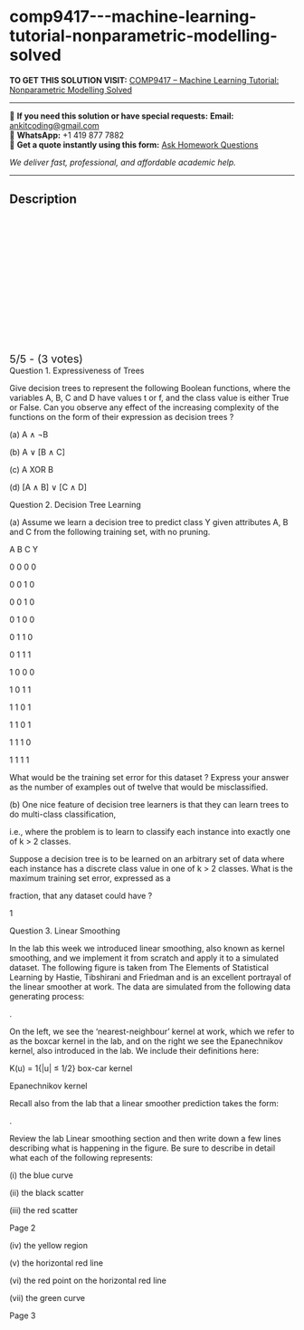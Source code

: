 # comp9417---machine-learning-tutorial-nonparametric-modelling-solved
**TO GET THIS SOLUTION VISIT:** [COMP9417 – Machine Learning Tutorial: Nonparametric Modelling Solved](https://www.ankitcodinghub.com/product/comp9417-machine-learning-tutorial-nonparametric-modelling-solved/)


---

📩 **If you need this solution or have special requests:** **Email:** ankitcoding@gmail.com  
📱 **WhatsApp:** +1 419 877 7882  
📄 **Get a quote instantly using this form:** [Ask Homework Questions](https://www.ankitcodinghub.com/services/ask-homework-questions/)

*We deliver fast, professional, and affordable academic help.*

---

<h2>Description</h2>



<div class="kk-star-ratings kksr-auto kksr-align-center kksr-valign-top" data-payload="{&quot;align&quot;:&quot;center&quot;,&quot;id&quot;:&quot;124205&quot;,&quot;slug&quot;:&quot;default&quot;,&quot;valign&quot;:&quot;top&quot;,&quot;ignore&quot;:&quot;&quot;,&quot;reference&quot;:&quot;auto&quot;,&quot;class&quot;:&quot;&quot;,&quot;count&quot;:&quot;3&quot;,&quot;legendonly&quot;:&quot;&quot;,&quot;readonly&quot;:&quot;&quot;,&quot;score&quot;:&quot;5&quot;,&quot;starsonly&quot;:&quot;&quot;,&quot;best&quot;:&quot;5&quot;,&quot;gap&quot;:&quot;4&quot;,&quot;greet&quot;:&quot;Rate this product&quot;,&quot;legend&quot;:&quot;5\/5 - (3 votes)&quot;,&quot;size&quot;:&quot;24&quot;,&quot;title&quot;:&quot;COMP9417 - Machine Learning Tutorial: Nonparametric Modelling Solved&quot;,&quot;width&quot;:&quot;138&quot;,&quot;_legend&quot;:&quot;{score}\/{best} - ({count} {votes})&quot;,&quot;font_factor&quot;:&quot;1.25&quot;}">

<div class="kksr-stars">

<div class="kksr-stars-inactive">
            <div class="kksr-star" data-star="1" style="padding-right: 4px">


<div class="kksr-icon" style="width: 24px; height: 24px;"></div>
        </div>
            <div class="kksr-star" data-star="2" style="padding-right: 4px">


<div class="kksr-icon" style="width: 24px; height: 24px;"></div>
        </div>
            <div class="kksr-star" data-star="3" style="padding-right: 4px">


<div class="kksr-icon" style="width: 24px; height: 24px;"></div>
        </div>
            <div class="kksr-star" data-star="4" style="padding-right: 4px">


<div class="kksr-icon" style="width: 24px; height: 24px;"></div>
        </div>
            <div class="kksr-star" data-star="5" style="padding-right: 4px">


<div class="kksr-icon" style="width: 24px; height: 24px;"></div>
        </div>
    </div>

<div class="kksr-stars-active" style="width: 138px;">
            <div class="kksr-star" style="padding-right: 4px">


<div class="kksr-icon" style="width: 24px; height: 24px;"></div>
        </div>
            <div class="kksr-star" style="padding-right: 4px">


<div class="kksr-icon" style="width: 24px; height: 24px;"></div>
        </div>
            <div class="kksr-star" style="padding-right: 4px">


<div class="kksr-icon" style="width: 24px; height: 24px;"></div>
        </div>
            <div class="kksr-star" style="padding-right: 4px">


<div class="kksr-icon" style="width: 24px; height: 24px;"></div>
        </div>
            <div class="kksr-star" style="padding-right: 4px">


<div class="kksr-icon" style="width: 24px; height: 24px;"></div>
        </div>
    </div>
</div>


<div class="kksr-legend" style="font-size: 19.2px;">
            5/5 - (3 votes)    </div>
    </div>
Question 1. Expressiveness of Trees

Give decision trees to represent the following Boolean functions, where the variables A, B, C and D have values t or f, and the class value is either True or False. Can you observe any effect of the increasing complexity of the functions on the form of their expression as decision trees ?

(a) A ∧ ¬B

(b) A ∨ [B ∧ C]

(c) A XOR B

(d) [A ∧ B] ∨ [C ∧ D]

Question 2. Decision Tree Learning

(a) Assume we learn a decision tree to predict class Y given attributes A, B and C from the following training set, with no pruning.

A B C Y

0 0 0 0

0 0 1 0

0 0 1 0

0 1 0 0

0 1 1 0

0 1 1 1

1 0 0 0

1 0 1 1

1 1 0 1

1 1 0 1

1 1 1 0

1 1 1 1

What would be the training set error for this dataset ? Express your answer as the number of examples out of twelve that would be misclassified.

(b) One nice feature of decision tree learners is that they can learn trees to do multi-class classification,

i.e., where the problem is to learn to classify each instance into exactly one of k &gt; 2 classes.

Suppose a decision tree is to be learned on an arbitrary set of data where each instance has a discrete class value in one of k &gt; 2 classes. What is the maximum training set error, expressed as a

fraction, that any dataset could have ?

1

Question 3. Linear Smoothing

In the lab this week we introduced linear smoothing, also known as kernel smoothing, and we implement it from scratch and apply it to a simulated dataset. The following figure is taken from The Elements of Statistical Learning by Hastie, Tibshirani and Friedman and is an excellent portrayal of the linear smoother at work. The data are simulated from the following data generating process:

.

On the left, we see the ‘nearest-neighbour’ kernel at work, which we refer to as the boxcar kernel in the lab, and on the right we see the Epanechnikov kernel, also introduced in the lab. We include their definitions here:

K(u) = 1{|u| ≤ 1/2} box-car kernel

Epanechnikov kernel

Recall also from the lab that a linear smoother prediction takes the form:

.

Review the lab Linear smoothing section and then write down a few lines describing what is happening in the figure. Be sure to describe in detail what each of the following represents:

(i) the blue curve

(ii) the black scatter

(iii) the red scatter

Page 2

(iv) the yellow region

(v) the horizontal red line

(vi) the red point on the horizontal red line

(vii) the green curve

Page 3
